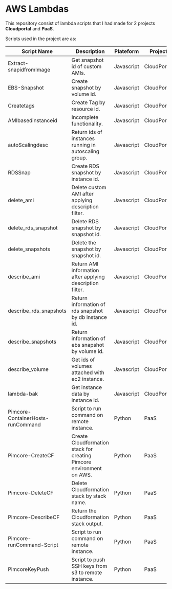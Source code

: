 # AWS Lambdas
This repository consist of lambda scripts that I had made for 2 projects **Cloudportal** and **PaaS**.

Scripts used in the project are as:

| Script Name                       | Description                                                           | Plateform   | Project     |
| --------------------------------- | --------------------------------------------------------------------- | ----------- | ----------- |
| Extract-snapidfromImage           | Get snapshot id of custom AMIs.                                       | Javascript  | CloudPortal |
| EBS-Snapshot                      | Create snapshot by volume id.                                         | Javascript  | CloudPortal |
| Createtags                        | Create Tag by resource id.                                            | Javascript  | CloudPortal |
| AMIbasedinstanceid                | Incomplete functionality.                                             | Javascript  | CloudPortal |
| autoScalingdesc                   | Return ids of instances running in autoscaling group.                 | Javascript  | CloudPortal |
| RDSSnap                           | Create RDS snapshot by instance id.                                   | Javascript  | CloudPortal |
| delete_ami                        | Delete custom AMI after applying description filter.                  | Javascript  | CloudPortal |
| delete_rds_snapshot               | Delete RDS snapshot by snapshot id.                                   | Javascript  | CloudPortal |
| delete_snapshots                  | Delete the snapshot by snapshot id.                                   | Javascript  | CloudPortal |
| describe_ami                      | Return AMI information after applying description filter.             | Javascript  | CloudPortal |
| describe_rds_snapshots            | Return information of rds snapshot by db instance id.                 | Javascript  | CloudPortal |
| describe_snapshots                | Return information of ebs snapshot by volume id.                      | Javascript  | CloudPortal |
| describe_volume                   | Get ids of volumes attached with ec2 instance.                        | Javascript  | CloudPortal |
| lambda-bak                        | Get instance data by instance id.                                     | Javascript  | CloudPortal |
| Pimcore-ContainerHosts-runCommand | Script to run command on remote instance.                             | Python      | PaaS        |
| Pimcore-CreateCF                  | Create Cloudformation stack for creating Pimcore environment on AWS.  | Python      | PaaS        |
| Pimcore-DeleteCF                  | Delete Cloudformation stack by stack name.                            | Python      | PaaS        |
| Pimcore-DescribeCF                | Return the Cloudformation stack output.                               | Python      | PaaS        |
| Pimcore-runCommand-Script         | Script to run command on remote instance.                             | Python      | PaaS        |
| PimcoreKeyPush                    | Script to push SSH keys from s3 to remote instance.                   | Python      | PaaS        |

